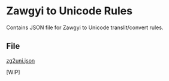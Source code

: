 # Zawgyi to Unicode Rules

Contains JSON file for Zawgyi to Unicode translit/convert rules.

## File

[zg2uni.json](zg2uni.json)

[WIP]